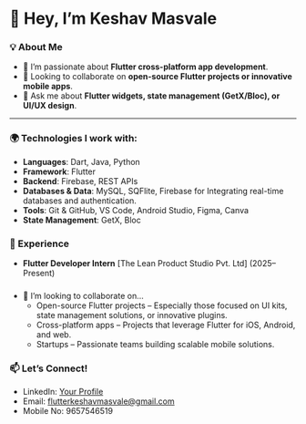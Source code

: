 # 👋 Hey, I’m Keshav Masvale

### 💡 About Me
- 🔭 I’m passionate about **Flutter cross-platform app development**.
- 👯 Looking to collaborate on **open-source Flutter projects or innovative mobile apps**.
- 💬 Ask me about **Flutter widgets, state management (GetX/Bloc), or UI/UX design**.

---

### 🌍 Technologies I work with:
- **Languages**: Dart, Java, Python
- **Framework**: Flutter 
- **Backend**: Firebase, REST APIs
- **Databases & Data**: MySQL, SQFlite, Firebase for Integrating real-time databases and authentication.
- **Tools**: Git & GitHub, VS Code, Android Studio, Figma, Canva  
- **State Management**: GetX, Bloc  


### 📌 Experience
- **Flutter Developer Intern** [The Lean Product Studio Pvt. Ltd] (2025–Present)

###
- 💞️ I’m looking to collaborate on...
    - Open-source Flutter projects – Especially those focused on UI kits, state management solutions, or innovative plugins.
    - Cross-platform apps – Projects that leverage Flutter for iOS, Android, and web.
    - Startups – Passionate teams building scalable mobile solutions.

### 📫 Let’s Connect!
- LinkedIn: [Your Profile](www.linkedin.com/in/keshav-masvale-372bba250)
- Email: flutterkeshavmasvale@gmail.com 
- Mobile No: 9657546519
